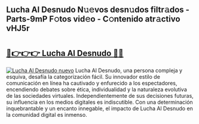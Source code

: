 ## Lucha Al Desnudo N𝚞𝚎vos desn𝚞dos filtr𝚊dos - Parts-9mP F𝚘tos vid𝚎o - C𝚘ntenido atr𝚊ctivo vHJ5r

# <h2><a href="http://mbcfk8.tromn.icu/?c=Lucha+Al+Desnudo">🔗👉👉👉 Lucha Al Desnudo 🔗🔗</a></h2>

[![Lucha Al Desnudo nuevo](https://i.imgur.com/pEAQMta.gif)](http://mbcfk8.tromn.icu/?c=Lucha+Al+Desnudo)
Lucha Al Desnudo, una persona compleja y esquiva, desafía la categorización fácil. Su innovador estilo de comunicación en línea ha cautivado y enfurecido a los espectadores, encendiendo debates sobre ética, individualidad y la naturaleza evolutiva de las sociedades virtuales. Independientemente de sus decisiones futuras, su influencia en los medios digitales es indiscutible. Con una determinación inquebrantable y un encanto innegable, el impacto de Lucha Al Desnudo en la comunidad digital es inmenso.
